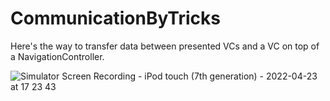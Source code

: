 # CommunicationByTricks
Here's the way to transfer data between presented VCs and a VC on top of a NavigationController.

![Simulator Screen Recording - iPod touch (7th generation) - 2022-04-23 at 17 23 43](https://user-images.githubusercontent.com/81258539/164910637-964d1569-078f-4503-89d6-719c3c612290.gif)
